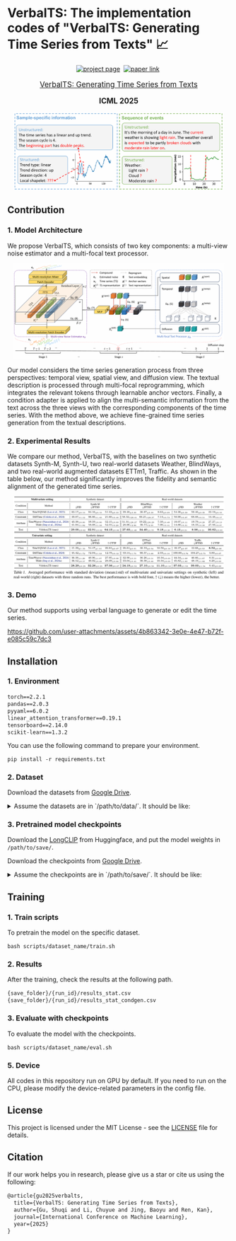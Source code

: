 # VerbalTS: The implementation codes of "VerbalTS: Generating Time Series from Texts" 📈
<div align="center">

[![project page](https://img.shields.io/badge/Project%20page-VerbalTS%20-lightblue)](https://seqml.github.io/VerbalTS/)&nbsp;
[![paper link](https://img.shields.io/badge/ICML-45631-b31b1b.svg)](https://icml.cc/virtual/2025/poster/45631)&nbsp;

</div>

<p align="center" style="font-size: larger;">
  <a href="https://icml.cc/virtual/2025/poster/45631">VerbalTS: Generating Time Series from Texts</a>
</p>

<div>
  <p align="center" style="font-size: larger;">
    <strong>ICML 2025</strong>
  </p>
</div>

<p align="center">
<img src="https://github.com/seqml/VerbalTS/blob/main/asset/verbalts.png" width=95%>
<p>
<be>

## Contribution
### 1. Model Architecture
We propose VerbalTS, which consists of two key components: a multi-view noise estimator and a multi-focal text processor.
<p align="center">
<img src="https://github.com/seqml/VerbalTS/blob/main/asset/pipeline.png" width=95%>
<p>
Our model considers the time series generation process from three perspectives: temporal view, spatial view, and diffusion view. The textual description is processed through multi-focal reprogramming, which integrates the relevant tokens through learnable anchor vectors. Finally, a condition adapter is applied to align the multi-semantic information from the text across the three views with the corresponding components of the time series. With the method above, we achieve fine-grained time series generation from the textual descriptions. 

### 2. Experimental Results
We compare our method, VerbalTS, with the baselines on two synthetic datasets Synth-M, Synth-U, two real-world datasets Weather, BlindWays, and two real-world augmented datasets ETTm1, Traffic. As shown in the table below, our method significantly improves the fidelity and semantic alignment of the generated time series.
<p align="center">
<img src="https://github.com/seqml/VerbalTS/blob/main/asset/main_exp.png" width=95%>
<p>

### 3. Demo
Our method supports using verbal language to generate or edit the time series.

https://github.com/user-attachments/assets/4b863342-3e0e-4e47-b72f-e085c59c7dc3

## Installation
### 1. Environment
```
torch==2.2.1
pandas==2.0.3
pyyaml==6.0.2
linear_attention_transformer==0.19.1
tensorboard==2.14.0
scikit-learn==1.3.2
```
You can use the following command to prepare your environment.
```
pip install -r requirements.txt
```
### 2. Dataset
Download the datasets from [Google Drive](https://drive.google.com/drive/folders/1N0zxkLdvpdjkwayKA2OZIJYP4nfzhOeF?usp=drive_link).
<details>
    <summary> Assume the datasets are in `/path/to/data/`. It should be like:</summary>
  
    /path/to/data/:
        synthetic_m/:
            meta.json
            train_ts.npy
            train_attrs_idx.npy
            train_caps.npy
            valid_ts.npy
            valid_attrs_idx.npy
            train_caps.npy
            ...
        Weather/:
            ...
   **NOTE: The arg `--data_folder=/path/to/data/` should be passed to the training script.**
</details>

### 3. Pretrained model checkpoints
Download the [LongCLIP](https://huggingface.co/zer0int/LongCLIP-GmP-ViT-L-14) from Huggingface, and put the model weights in `/path/to/save/`.

Download the checkpoints from [Google Drive](https://drive.google.com/drive/folders/17zQJlxj5j7eWr636vmYdw1sGqi-uW1i4?usp=drive_link).
<details>
    <summary> Assume the checkpoints are in `/path/to/save/`. It should be like:</summary>

    /path/to/save/:
        [dataset_name]_cttp:
            ...
        [dataset_name]_eval:
            [run_id]:
                ckpts:
                    model_best.pth
                train_configs.yaml
                eval_configs.yaml
                model_cond_configs.yaml
                model_diff_configs.yaml
            ...
        ...
    
  **NOTE: The arg `--save_folder=/path/to/save/` should be passed to the training script.**
</details>
   
## Training
### 1. Train scripts
To pretrain the model on the specific dataset.
```
bash scripts/dataset_name/train.sh
```
### 2. Results
After the training, check the results at the following path.
```
{save_folder}/{run_id}/results_stat.csv
{save_folder}/{run_id}/results_stat_condgen.csv
```
### 3. Evaluate with checkpoints
To evaluate the model with the checkpoints.
```
bash scripts/dataset_name/eval.sh
```
### 5. Device
All codes in this repository run on GPU by default. If you need to run on the CPU, please modify the device-related parameters in the config file.

## License
This project is licensed under the MIT License - see the [LICENSE](LICENSE) file for details.

## Citation
If our work helps you in research, please give us a star or cite us using the following:
```
@article{gu2025verbalts,
  title={VerbalTS: Generating Time Series from Texts},
  author={Gu, Shuqi and Li, Chuyue and Jing, Baoyu and Ren, Kan},
  journal={International Conference on Machine Learning},
  year={2025}
}
```
